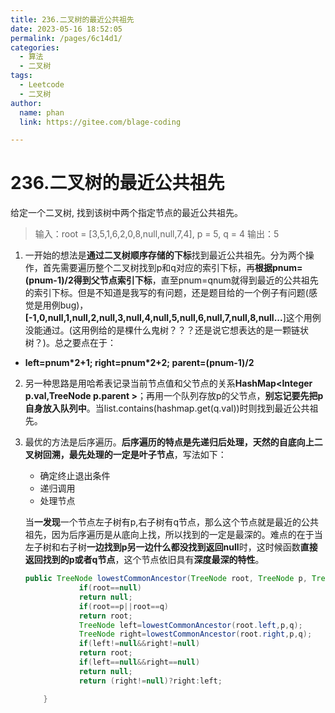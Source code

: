 ```yaml
---
title: 236.二叉树的最近公共祖先
date: 2023-05-16 18:52:05
permalink: /pages/6c14d1/
categories: 
  - 算法
  - 二叉树
tags: 
  - Leetcode
  - 二叉树
author: 
  name: phan
  link: https://gitee.com/blage-coding

---
```

# 236.二叉树的最近公共祖先
给定一个二叉树, 找到该树中两个指定节点的最近公共祖先。

> 输入：root = [3,5,1,6,2,0,8,null,null,7,4], p = 5, q = 4
> 输出：5

1. 一开始的想法是**通过二叉树顺序存储的下标**找到最近公共祖先。分为两个操作，首先需要遍历整个二叉树找到p和q对应的索引下标，再**根据pnum=(pnum-1)/2得到父节点索引下标**，直至pnum=qnum就得到最近的公共祖先的索引下标。但是不知道是我写的有问题，还是题目给的一个例子有问题(感觉是用例bug)，**[-1,0,null,1,null,2,null,3,null,4,null,5,null,6,null,7,null,8,null...**]这个用例没能通过。(这用例给的是棵什么鬼树？？？还是说它想表达的是一颗链状树？)。总之要点在于：

- **left=pnum*2+1;    right=pnum\*2+2;     parent=(pnum-1)/2** 

2. 另一种思路是用哈希表记录当前节点值和父节点的关系**HashMap<Integer  p.val,TreeNode  p.parent >**；再用一个队列存放p的父节点，**别忘记要先把p自身放入队列中**。当list.contains(hashmap.get(q.val))时则找到最近公共祖先。

3. 最优的方法是后序遍历。**后序遍历的特点是先递归后处理，天然的自底向上二叉树回溯，最先处理的一定是叶子节点**，写法如下：

   - 确定终止退出条件
   - 递归调用
   - 处理节点

   当**一发现**一个节点左子树有p,右子树有q节点，那么这个节点就是最近的公共祖先，因为后序遍历是从底向上找，所以找到的一定是最深的。难点的在于当左子树和右子树**一边找到p另一边什么都没找到返回null**时，这时候函数**直接返回找到的p或者q节点**，这个节点依旧具有**深度最深的特性**。

   ```java
   public TreeNode lowestCommonAncestor(TreeNode root, TreeNode p, TreeNode q) {
               if(root==null)
               return null;
               if(root==p||root==q)
               return root;
               TreeNode left=lowestCommonAncestor(root.left,p,q);
               TreeNode right=lowestCommonAncestor(root.right,p,q);
               if(left!=null&&right!=null)
               return root;
               if(left==null&&right==null)
               return null;
               return (right!=null)?right:left;
   
       }
   ```